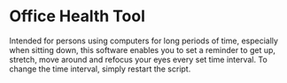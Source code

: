 # Office Health Tool
Intended for persons using computers for long periods of time, especially when sitting down, this software enables you to set a reminder to get up, stretch, move around and refocus your eyes every set time interval.
To change the time interval, simply restart the script.